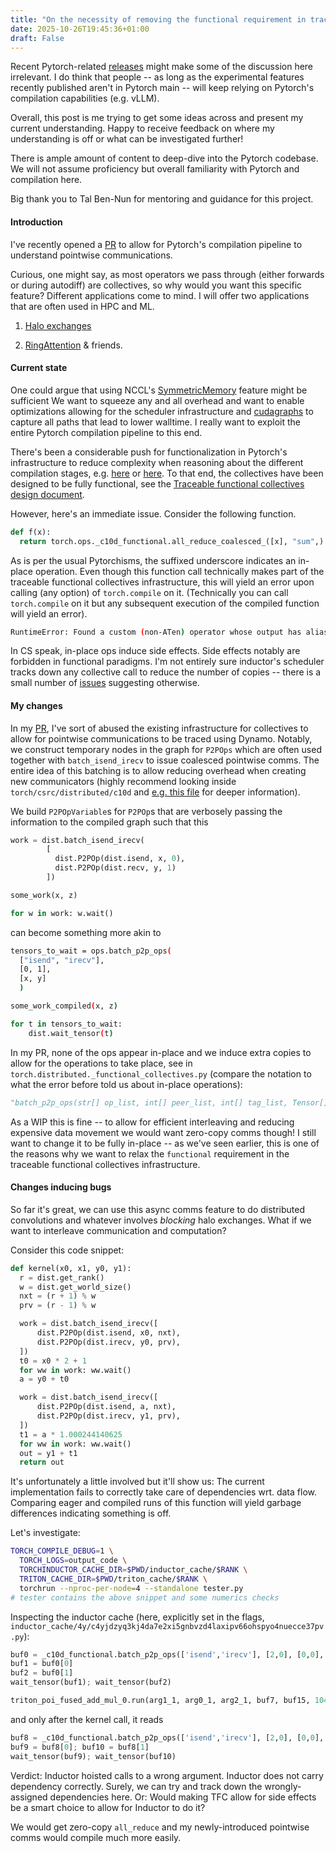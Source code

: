 ```yaml
---
title: "On the necessity of removing the 𝚏𝚞𝚗𝚌𝚝𝚒𝚘𝚗𝚊𝚕 requirement in traceable functional collectives"
date: 2025-10-26T19:45:36+01:00
draft: False
---
```


Recent Pytorch-related [releases](https://pytorch.org/blog/torchcomms/)
might make some of the discussion here
irrelevant. I do think that people -- as long as the experimental features recently
published aren't in Pytorch main -- will keep relying on Pytorch's compilation
capabilities (e.g. vLLM).

Overall, this post is me trying to get some ideas across and present my current understanding.
Happy to receive feedback on where my understanding is off or what can be investigated further!

There is ample amount of content to deep-dive into the Pytorch codebase. We will not assume
proficiency but overall familiarity with Pytorch and compilation here.

Big thank you to Tal Ben-Nun for mentoring and guidance for this project.

#### Introduction
I've recently opened a [PR](https://github.com/pytorch/pytorch/pull/161213)
to allow for Pytorch's compilation pipeline to understand pointwise communications.

Curious, one might say, as most operators we pass through (either forwards or
during autodiff) are collectives, so why would you want this specific feature?
Different applications
come to mind. I will offer two applications that are often used in HPC and ML.


1. [Halo exchanges](https://wgropp.cs.illinois.edu/courses/cs598-s15/lectures/lecture25.pdf) 

2. [RingAttention](https://arxiv.org/abs/2310.01889) & friends. 


#### Current state
One could argue that using NCCL's [SymmetricMemory](https://dev-discuss.pytorch.org/t/pytorch-symmetricmemory-harnessing-nvlink-programmability-with-ease/2798)
feature might be sufficient
We want to squeeze any and all overhead and want to enable
optimizations allowing for the scheduler infrastructure and [cudagraphs](https://dev-discuss.pytorch.org/t/understanding-cudagraph-trees/1967/2)
to capture all paths that lead to lower walltime. I really want to exploit the entire Pytorch compilation pipeline to this end.

There's been a considerable push for functionalization in Pytorch's infrastructure to reduce
complexity when reasoning about the different compilation stages, e.g. [here](https://github.com/vllm-project/vllm/issues/14703) or [here](https://dev-discuss.pytorch.org/t/functionalization-in-pytorch-everything-you-wanted-to-know/965). To that end, the collectives have been designed
to be fully functional, see the [Traceable functional collectives design document](https://docs.google.com/document/d/1Jqa68gvuVeFWZJFOiukmb58jAaUEET1GVMkd1GOMRT4).

However, here's an immediate issue. Consider the following function.

```python
def f(x):
  return torch.ops._c10d_functional.all_reduce_coalesced_([x], "sum",)
```

As is per the usual Pytorchisms, the suffixed underscore indicates an in-place operation.
Even though this function call technically makes part of the traceable functional collectives
infrastructure, this will yield an error upon calling (any option) of `torch.compile` on it.
(Technically you can call `torch.compile` on it but any subsequent execution of the compiled
function will yield an error).

```bash
RuntimeError: Found a custom (non-ATen) operator whose output has alias annotations: _c10d_functional::all_reduce_coalesced_(Tensor[](a!) inputs, str reduce_op, str group_name) -> Tensor[](a!). We only support functionalizing operators whose outputs do not have alias annotations
```

In CS speak, in-place ops induce side effects. Side effects notably are forbidden in functional
paradigms. I'm not entirely sure inductor's scheduler tracks down any collective call
to reduce the number of copies -- there is a small number of [issues](https://github.com/pytorch/pytorch/issues/134388)
suggesting otherwise.

#### My changes
In my [PR](https://github.com/pytorch/pytorch/pull/161213), I've sort of abused the 
existing infrastructure for collectives to allow for pointwise communications to be
traced using Dynamo. Notably, we construct temporary nodes in the graph for `P2POps`
which are often used together with `batch_isend_irecv` to issue coalesced pointwise
comms. The entire idea of this batching is to allow reducing overhead when creating new 
communicators (highly recommend looking inside `torch/csrc/distributed/c10d` and 
[e.g. this file](https://github.com/pytorch/pytorch/blob/main/torch/csrc/cuda/nccl.cpp) for 
deeper information).

We build `P2POpVariable`s for `P2POp`s that are verbosely passing the information to the
compiled graph such that this

```python
work = dist.batch_isend_irecv(
        [
          dist.P2POp(dist.isend, x, 0),
          dist.P2POp(dist.recv, y, 1)
        ])

some_work(x, z)

for w in work: w.wait()
```

can become something more akin to

```bash
tensors_to_wait = ops.batch_p2p_ops(
  ["isend", "irecv"],
  [0, 1],
  [x, y]
  )

some_work_compiled(x, z)

for t in tensors_to_wait:
    dist.wait_tensor(t)

```

In my PR, none of the ops appear in-place and we induce extra copies
to allow for the operations to take place, see in 
`torch.distributed._functional_collectives.py` 
(compare the notation to what the error before told us about in-place operations):

```python
"batch_p2p_ops(str[] op_list, int[] peer_list, int[] tag_list, Tensor[] tensors, str group_name) -> Tensor[]"
```

As a WIP this is fine -- to allow for efficient interleaving and reducing expensive
data movement we would want zero-copy comms though! I still want to change it to be
fully in-place -- as we've seen earlier, this is one of the reasons why we want to
relax the `functional` requirement in the traceable functional collectives infrastructure.

#### Changes inducing bugs

So far it's great, we can use this async comms feature to do distributed convolutions
and whatever involves _blocking_ halo exchanges. What if we want to interleave
communication and computation?

Consider this code snippet:

```python
def kernel(x0, x1, y0, y1):
  r = dist.get_rank()
  w = dist.get_world_size()
  nxt = (r + 1) % w
  prv = (r - 1) % w

  work = dist.batch_isend_irecv([
      dist.P2POp(dist.isend, x0, nxt),
      dist.P2POp(dist.irecv, y0, prv),
  ])
  t0 = x0 * 2 + 1
  for ww in work: ww.wait()
  a = y0 + t0

  work = dist.batch_isend_irecv([
      dist.P2POp(dist.isend, a, nxt),
      dist.P2POp(dist.irecv, y1, prv),
  ])
  t1 = a * 1.000244140625
  for ww in work: ww.wait()
  out = y1 + t1
  return out
```

It's unfortunately a little involved but it'll show us: The current implementation
fails to correctly take care of dependencies wrt. data flow.
Comparing eager and compiled runs of this function will yield garbage differences
indicating something is off.

Let's investigate:

```bash
TORCH_COMPILE_DEBUG=1 \
  TORCH_LOGS=output_code \
  TORCHINDUCTOR_CACHE_DIR=$PWD/inductor_cache/$RANK \
  TRITON_CACHE_DIR=$PWD/triton_cache/$RANK \
  torchrun --nproc-per-node=4 --standalone tester.py
# tester contains the above snippet and some numerics checks
```

Inspecting the inductor cache (here, explicitly set in the flags,
`inductor_cache/4y/c4yjdzyq3kj4da7e2xi5gnbvzd4laxipv66ohspyo4nuecce37pv.py`):

```python
buf0 = _c10d_functional.batch_p2p_ops(['isend','irecv'], [2,0], [0,0], [arg0_1, arg1_1], '0')
buf1 = buf0[0]
buf2 = buf0[1]
wait_tensor(buf1); wait_tensor(buf2)
```

```python
triton_poi_fused_add_mul_0.run(arg1_1, arg0_1, arg2_1, buf7, buf15, 1048576, stream=stream1)
```

and only after the kernel call, it reads

```python
buf8 = _c10d_functional.batch_p2p_ops(['isend','irecv'], [2,0], [0,0], [buf7, arg2_1], '0')
buf9 = buf8[0]; buf10 = buf8[1]
wait_tensor(buf9); wait_tensor(buf10)
```

Verdict: Inductor hoisted calls to a wrong argument. Inductor does not carry dependency correctly.
Surely, we can try and track down the wrongly-assigned dependencies here.
Or: Would making TFC allow for side effects be a smart choice to allow for Inductor to do it?

We would get zero-copy `all_reduce` and my newly-introduced pointwise
comms would compile much more easily.
